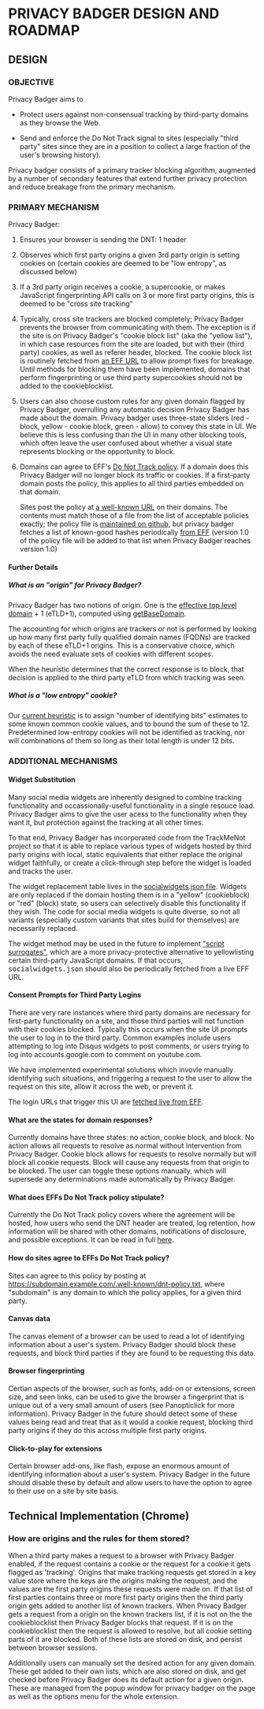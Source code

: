 # PRIVACY BADGER DESIGN AND ROADMAP

## DESIGN

### OBJECTIVE

Privacy Badger aims to

 - Protect users against non-consensual tracking by third-party domains as they 
   browse the Web.

 - Send and enforce the Do Not Track signal to sites (especially "third party"
   sites since they are in a position to collect a large fraction of the user's
   browsing history).

Privacy badger consists of a primary tracker blocking algorithm, augmented by
a number of secondary features that extend further privacy protection and
reduce breakage from the primary mechanism.

### PRIMARY MECHANISM

Privacy Badger:

1. Ensures your browser is sending the DNT: 1 header
2. Observes which first party origins a given 3rd party origin is setting cookies on
   (certain cookies are deemed to be "low entropy", as discussed below)
3. If a 3rd party origin receives a cookie, a supercookie, or makes 
   JavaScript fingerprinting API calls on 3 or more first party origins, this is deemed to be 
   "cross site tracking"
4. Typically, cross site trackers are blocked completely; Privacy Badger prevents the
   browser from communicating with them.  The exception is if the site is on
   Privacy Badger's "cookie block list" (aka the "yellow list"), in which case
   resources from the site are loaded, but with their (third party) cookies, as
   well as referer header, blocked.  The cookie block list is routinely fetched 
   from [an EFF URL](https://www.eff.org/files/cookieblocklist.txt) to allow prompt fixes for breakage.
   Until methods for blocking them have been implemented, domains that perform
   fingerprinting or use third party supercookies should not be added to the
   cookieblocklist.
5. Users can also choose custom rules for any given domain flagged by Privacy Badger,
   overrulling any automatic decision Privacy Badger has made about the domain.
   Privacy badger uses three-state sliders (red - block, yellow - cookie block, green - allow) to convey this
   state in UI.  We believe this is less confusing than the UI in many other
   blocking tools, which often leave the user confused about whether a visual
   state represents blocking or the opportunity to block.
6. Domains can agree to EFF's [Do Not Track policy](https://eff.org/dnt-policy). If a domain does this
   Privacy Badger will no longer block its traffic or cookies. If a
   first-party domain posts the policy, this applies to all third parties
   embedded on that domain.

   Sites post the policy at [a well-known
   URL](https://example.com/.well-known/dnt-policy.txt) on their domains.  The
   contents must match those of a file from the list of acceptable policies exactly; the policy
   file is [maintained on github](https://github.com/EFForg/dnt-policy/), but
   privacy badger fetches a list of known-good hashes periodically [from
   EFF](https://www.eff.org/files/dnt-policies.json) (version  1.0 of the
   policy file will be added to that list when Privacy Badger reaches version
   1.0)

#### Further Details

##### What is an "origin" for Privacy Badger?

Privacy Badger has two notions of origin.  One is the [effective top level
domain](https://wiki.mozilla.org/Public_Suffix_List) + 1 (eTLD+1), computed using
[getBaseDomain](https://developer.mozilla.org/en-US/docs/Mozilla/Tech/XPCOM/Reference/Interface/nsIEffectiveTLDService).

The accounting for which origins are trackers or not is performed by looking
up how many first party fully qualified domain names (FQDNs) are tracked by
each of these eTLD+1 origins.  This is a conservative choice, which
avoids the need evaluate sets of cookies with different scopes.

When the heuristic determines that the correct response is to block,
that decision is applied to the third party eTLD from which tracking was seen.

##### What is a "low entropy" cookie?

Our [current heuristic](https://github.com/EFForg/privacybadgerchrome/blob/master/src/heuristicblocking.js#L578) is to assign "number of identifying bits" estimates to
some known common cookie values, and to bound the sum of these to 12.
Predetermined low-entropy cookies will not be identified as tracking, nor will
combinations of them so long as their total length is under 12 bits.

### ADDITIONAL MECHANISMS 

#### Widget Substitution

Many social media widgets are inherently designed to combine tracking
functionality and occassionally-useful functionality in a single resouce load.
Privacy Badger aims to give the user acess to the functionality when they want
it, but protection against the tracking at all other times.

To that end, Privacy Badger has incorporated code from the TrackMeNot project
so that it is able to replace various types of widgets hosted
by third party origins with local, static equivalents that either replace the
original widget faithfully, or create a click-through step before the widget
is loaded and tracks the user.

The widget replacement table lives in the [socialwidgets.json
file](https://github.com/EFForg/privacybadgerchrome/blob/master/src/socialwidgets.json).
Widgets are only replaced if the domain hosting them is in a "yellow"
(cookieblock) or "red" (block) state, so users can selectively disable this
functionality if they wish.  The code for social media widgets is quite
diverse, so not all variants (especially custom variants that sites build for
themselves) are necessarily replaced.

The widget method may be used in the future to implement ["script
surrogates"](https://github.com/EFForg/privacybadgerchrome/issues/400),
which are a more privacy-protective alternative to yellowlisting certain
third-party JavaScript domains.  If that occurs, <tt>socialwidgets.json</tt>
should also be periodically fetched from a live EFF URL.

#### Consent Prompts for Third Party Logins

There are very rare instances where third party domains are necessary
for first-party functionality on a site, and those third parties will not
function with their cookies blocked.  Typically this occurs when the site
UI prompts the user to log in to the third party.  Common examples include users
attempting to log into Disqus widgets to post comments, or users trying to log
into accounts.google.com to comment on youtube.com.

We have implemented experimental solutions which invovle manually identifying
such situations, and triggering a request to the user to allow the request on
this site, allow it across the web, or prevent it.  

The login URLs that trigger this UI are [fetched live from
EFF](https://www.eff.org/files/domain_exception_list.txt).


#### What are the states for domain responses?

Currently domains have three states: no action, cookie block, and block.
No action allows all requests to resolve as normal without intervention from
Privacy Badger. Cookie block allows for requests to resolve normally but will
block all cookie requests. Block will cause any requests from that origin to be
blocked. The user can toggle these options manually, which will supersede any
determinations made automatically by Privacy Badger.

#### What does EFFs Do Not Track policy stipulate?

Currently the Do Not Track policy covers where the agreement will be hosted,
how users who send the DNT header are treated, log retention, how information
will be shared with other domains, notifications of disclosure, and possible exceptions.
It can be read in full [here](https://www.eff.org/dnt-policy).

#### How do sites agree to EFFs Do Not Track policy?

Sites can agree to this policy by posting at https://subdomain.example.com/.well-known/dnt-policy.txt, 
where "subdomain" is any domain to which the policy applies, for a given third party.

#### Canvas data

The canvas element of a browser can be used to read a lot of identifying
information about a user's system. Privacy Badger should block these requests,
and block third parties if they are found to be requesting this data.

#### Browser fingerprinting

Certian aspects of the browser, such as fonts, add-on or extensions, screen size,
and seen links, can be used to give the browser a fingerprint that is unique out
of a very small amount of users (see Panopticlick for more information). Privacy
Badger in the future should detect some of these values being read and treat that
as it would a cookie request, blocking third party origins if they do this across
multiple first party origins.

#### Click-to-play for extensions

Certain browser add-ons, like flash, expose an enormous amount of identifying
information about a user's system. Privacy Badger in the future should disable
these by default and allow users to have the option to agree to their use on a
site by site basis.

## Technical Implementation (Chrome)

### How are origins and the rules for them stored?

When a third party makes a request to a browser with Privacy Badger enabled, if
the request contains a cookie or the request for a cookie it gets flagged as 'tracking'.
Origins that make tracking requests get stored in a key value store where the keys
are the origins making the request, and the values are the first party origins these
requests were made on. If that list of first parties contains three or more first party
origins then the third party origin gets added to another list of known trackers.
When Privacy Badger gets a request from a origin on the known trackers list, if it
is not on the the cookieblocklist then Privacy Badger blocks that request. If it
is on the cookieblocklist then the request is allowed to resolve, but all cookie
setting parts of it are blocked. Both of these lists are stored on disk, and persist
between browser sessions.

Additionally users can manually set the desired action for any given domain.
These get added to their own lists, which are also stored on disk, and get checked
before Privacy Badger does its default action for a given origin. These are managed
from the popup window for privacy badger on the page as well as the options menu
for the whole extension.

